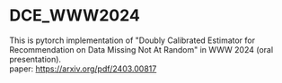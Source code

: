 # DCE_WWW2024

This is pytorch implementation of "Doubly Calibrated Estimator for Recommendation on Data Missing Not At Random" in WWW 2024 (oral presentation).\
paper: https://arxiv.org/pdf/2403.00817
